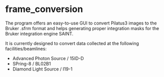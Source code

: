 # frame_conversion
The program offers an easy-to-use GUI to convert Pilatus3 images to the Bruker .sfrm format and helps generating proper integration masks for the Bruker integration engine SAINT.

It is currently designed to convert data collected at the following facilities/beamlines:
  - Advanced Photon Source / 15ID-D
  - SPring-8 / BL02B1
  - Diamond Light Source / I19-1
